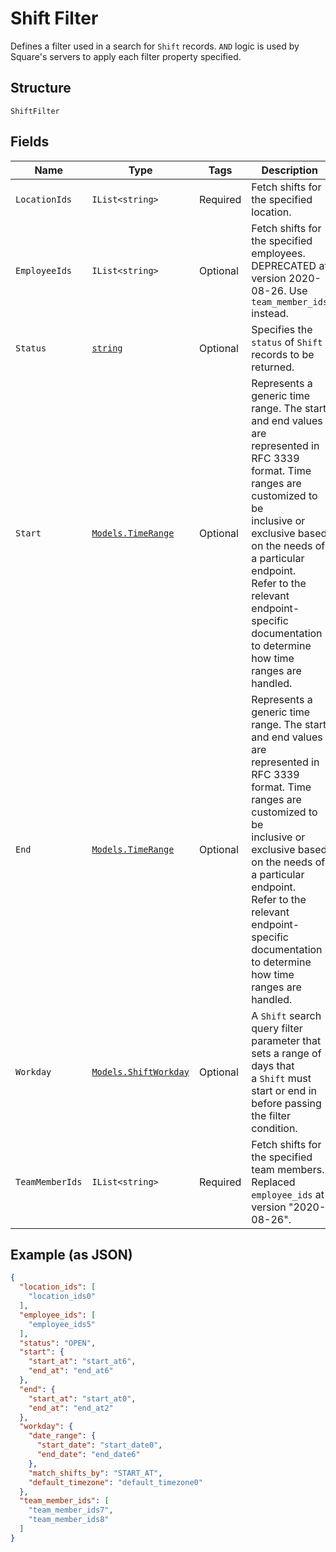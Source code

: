 
# Shift Filter

Defines a filter used in a search for `Shift` records. `AND` logic is
used by Square's servers to apply each filter property specified.

## Structure

`ShiftFilter`

## Fields

| Name | Type | Tags | Description |
|  --- | --- | --- | --- |
| `LocationIds` | `IList<string>` | Required | Fetch shifts for the specified location. |
| `EmployeeIds` | `IList<string>` | Optional | Fetch shifts for the specified employees. DEPRECATED at version 2020-08-26. Use `team_member_ids` instead. |
| `Status` | [`string`](../../doc/models/shift-filter-status.md) | Optional | Specifies the `status` of `Shift` records to be returned. |
| `Start` | [`Models.TimeRange`](../../doc/models/time-range.md) | Optional | Represents a generic time range. The start and end values are<br>represented in RFC 3339 format. Time ranges are customized to be<br>inclusive or exclusive based on the needs of a particular endpoint.<br>Refer to the relevant endpoint-specific documentation to determine<br>how time ranges are handled. |
| `End` | [`Models.TimeRange`](../../doc/models/time-range.md) | Optional | Represents a generic time range. The start and end values are<br>represented in RFC 3339 format. Time ranges are customized to be<br>inclusive or exclusive based on the needs of a particular endpoint.<br>Refer to the relevant endpoint-specific documentation to determine<br>how time ranges are handled. |
| `Workday` | [`Models.ShiftWorkday`](../../doc/models/shift-workday.md) | Optional | A `Shift` search query filter parameter that sets a range of days that<br>a `Shift` must start or end in before passing the filter condition. |
| `TeamMemberIds` | `IList<string>` | Required | Fetch shifts for the specified team members. Replaced `employee_ids` at version "2020-08-26". |

## Example (as JSON)

```json
{
  "location_ids": [
    "location_ids0"
  ],
  "employee_ids": [
    "employee_ids5"
  ],
  "status": "OPEN",
  "start": {
    "start_at": "start_at6",
    "end_at": "end_at6"
  },
  "end": {
    "start_at": "start_at0",
    "end_at": "end_at2"
  },
  "workday": {
    "date_range": {
      "start_date": "start_date0",
      "end_date": "end_date6"
    },
    "match_shifts_by": "START_AT",
    "default_timezone": "default_timezone0"
  },
  "team_member_ids": [
    "team_member_ids7",
    "team_member_ids8"
  ]
}
```

